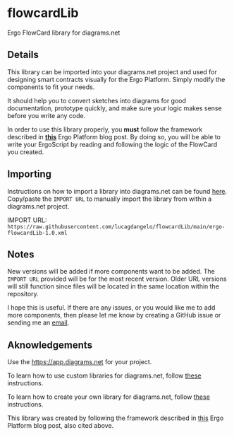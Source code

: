 # flowcardLib
Ergo FlowCard library for diagrams.net

## Details
This library can be imported into your diagrams.net project and used for designing smart contracts visually for the Ergo Platform. Simply modify the components to fit your needs.

It should help you to convert sketches into diagrams for good documentation, prototype quickly, and make sure your logic makes sense before you write any code. 

In order to use this library properly, you **must** follow the framework described in [**this**](https://ergoplatform.org/en/blog/2020_04_29_flow_cards/) Ergo Platform blog post. By doing so, you will be able to write your ErgoScript by reading and following the logic of the FlowCard you created.

## Importing
Instructions on how to import a library into diagrams.net can be found [here](https://www.diagrams.net/blog/custom-libraries).\
Copy/paste the `IMPORT URL` to manually import the library from within a diagrams.net project.

IMPORT URL: `https://raw.githubusercontent.com/lucagdangelo/flowcardLib/main/ergo-flowcardLib-1.0.xml`

## Notes
New versions will be added if more components want to be added. The `IMPORT URL` provided will be for the most recent version. Older URL versions will still function since files will be located in the same location within the repository.

I hope this is useful. If there are any issues, or you would like me to add more components, then please let me know by creating a GitHub issue or sending me an [email](ldgaetano@protonmail.com).

## Aknowledgements
Use the <https://app.diagrams.net> for your project.

To learn how to use custom libraries for diagrams.net, follow [these](https://www.diagrams.net/blog/custom-libraries) instructions.

To learn how to create your own library for diagrams.net, follow [these](https://jgraph.github.io/drawio-libs/) instructions.

This library was created by following the framework described in [this](https://ergoplatform.org/en/blog/2020_04_29_flow_cards/) Ergo Platform blog post, also cited above.
